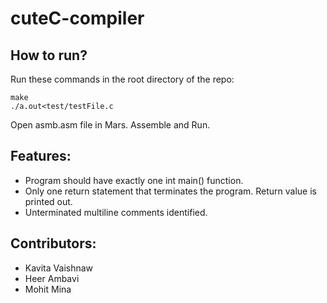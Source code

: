 # cuteC-compiler

## How to run?
Run these commands in the root directory of the repo:
```
make
./a.out<test/testFile.c
```
Open asmb.asm file in Mars. Assemble and Run.

## Features:
- Program should have exactly one int main() function. 
- Only one return statement that terminates the program. Return value is printed out.
- Unterminated multiline comments identified.

## Contributors:
- Kavita Vaishnaw
- Heer Ambavi
- Mohit Mina
